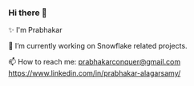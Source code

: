 ### Hi there 👋

✨ I'm Prabhakar

🔭 I’m currently working on Snowflake related projects.

📫 How to reach me: prabhakarconquer@gmail.com
                      https://www.linkedin.com/in/prabhakar-alagarsamy/
                      
